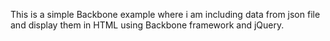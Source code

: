 This is a simple Backbone example where i am including data from json file and display them in HTML using Backbone framework and jQuery.
